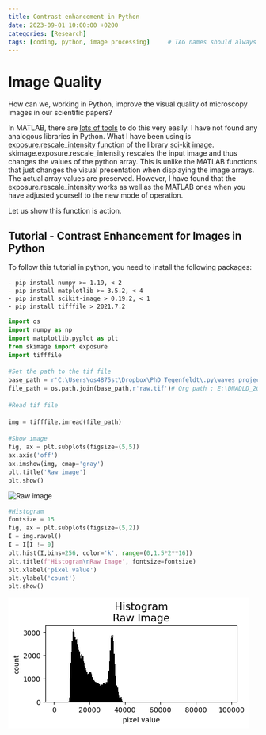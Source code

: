 ```yaml
---
title: Contrast-enhancement in Python
date: 2023-09-01 10:00:00 +0200
categories: [Research]
tags: [coding, python, image processing]     # TAG names should always be lowercase
---
```

# Image Quality
How can we, working in Python, improve the visual quality of microscopy images in our scientific papers?

In MATLAB, there are [lots of tools](https://www.mathworks.com/help/images/contrast-adjustment.html) to do this very easily.
I have not found any analogous libraries in Python. What I have been using is [exposure.rescale_intensity function](https://scikit-image.org/docs/stable/api/skimage.exposure.html#skimage.exposure.rescale_intensity) of the library [sci-kit image](https://scikit-image.org/). skimage.exposure.rescale_intensity rescales the input image and thus changes the values of the python array. This is unlike the MATLAB functions that just changes the visual presentation when displaying the image arrays. The actual array values are preserved. However, I have found that the exposure.rescale_intensity works as well as the MATLAB ones when you have adjusted yourself to the new mode of operation.

Let us show this function is action.

## Tutorial - Contrast Enhancement for Images in Python

To follow this tutorial in python, you need to install the following packages:
```
- pip install numpy >= 1.19, < 2
- pip install matplotlib >= 3.5.2, < 4
- pip install scikit-image > 0.19.2, < 1
- pip install tifffile > 2021.7.2
```

```python
import os
import numpy as np
import matplotlib.pyplot as plt
from skimage import exposure
import tifffile

#Set the path to the tif file
base_path = r'C:\Users\os4875st\Dropbox\PhD Tegenfeldt\.py\waves projects_shared\mp4_video_generation'
file_path = os.path.join(base_path,r'raw.tif')# Org path : E:\DNADLD_2022\T4_2022-06-15_2,3nguL\5mbar\100x_5mbar_out_013.nd2

#Read tif file

img = tifffile.imread(file_path)

#Show image
fig, ax = plt.subplots(figsize=(5,5))
ax.axis('off')
ax.imshow(img, cmap='gray') 
plt.title('Raw image')
plt.show()
```
![Raw image](/assets/image_optimization/raw_image.png)
```python
#Histogram
fontsize = 15
fig, ax = plt.subplots(figsize=(5,2))
I = img.ravel()
I = I[I != 0] 
plt.hist(I,bins=256, color='k', range=(0,1.5*2**16))
plt.title(f'Histogram\nRaw Image', fontsize=fontsize)
plt.xlabel('pixel value')
plt.ylabel('count')  
plt.show()
```
![Raw image histogram](/assets/image_optimization/raw_histogram.png)
